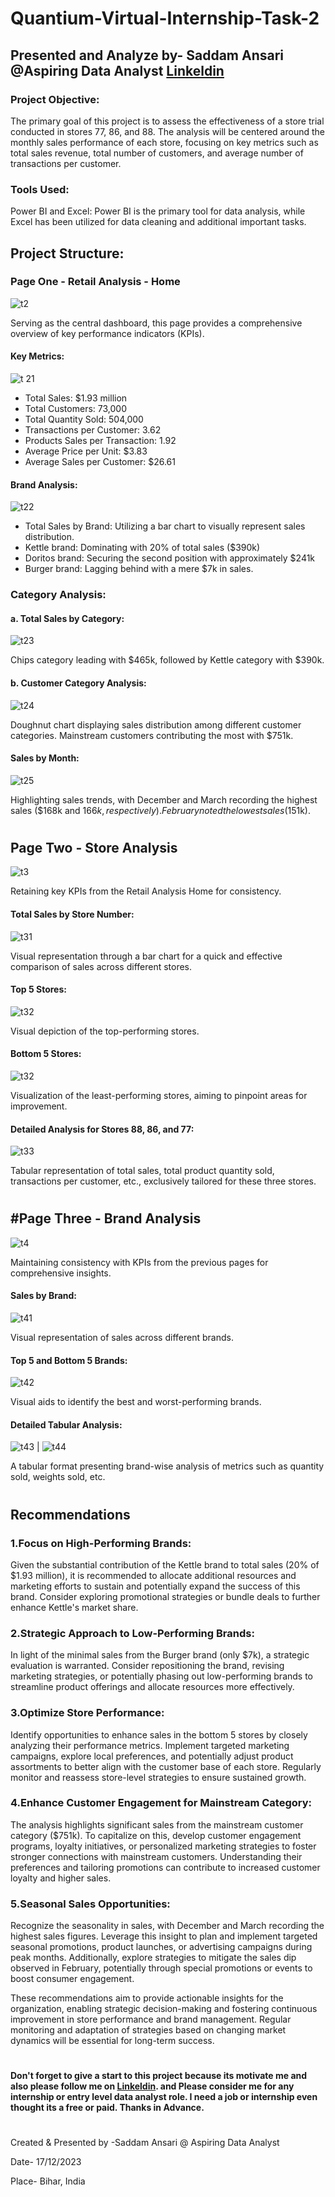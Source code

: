 # Quantium-Virtual-Internship-Task-2
## Presented and Analyze by- Saddam Ansari @Aspiring Data Analyst [Linkeldin](https://www.linkedin.com/in/saddam-ansari-dataanalyst)

### Project Objective:
The primary goal of this project is to assess the effectiveness of a store trial conducted in stores 77, 86, and 88. The analysis will be centered around the monthly sales performance of each store, focusing on key metrics such as total sales revenue, total number of customers, and average number of transactions per customer.

### Tools Used:
Power BI and Excel: Power BI is the primary tool for data analysis, while Excel has been utilized for data cleaning and additional important tasks.

## Project Structure:

### Page One - Retail Analysis - Home 

![t2](https://github.com/user-saddam123/Quantium-Virtual-Internship-Task-2/assets/123800896/df911788-caa7-4c64-a0bc-8a841fa1c6f9)

Serving as the central dashboard, this page provides a comprehensive overview of key performance indicators (KPIs).

#### Key Metrics:

![t 21](https://github.com/user-saddam123/Quantium-Virtual-Internship-Task-2/assets/123800896/73448b7d-9f88-416f-90e8-a0cb3bb2fed5)

 * Total Sales: $1.93 million
 * Total Customers: 73,000
 * Total Quantity Sold: 504,000
 * Transactions per Customer: 3.62
 * Products Sales per Transaction: 1.92
 * Average Price per Unit: $3.83
 * Average Sales per Customer: $26.61

#### Brand Analysis:

![t22](https://github.com/user-saddam123/Quantium-Virtual-Internship-Task-2/assets/123800896/15d21358-5554-4b06-a822-4871d46951cd)

 * Total Sales by Brand: Utilizing a bar chart to visually represent sales distribution.
 * Kettle brand: Dominating with 20% of total sales ($390k)
 * Doritos brand: Securing the second position with approximately $241k
 * Burger brand: Lagging behind with a mere $7k in sales.


### Category Analysis:
#### a. Total Sales by Category:

![t23](https://github.com/user-saddam123/Quantium-Virtual-Internship-Task-2/assets/123800896/c4ed704f-4a6d-4949-925a-4046092f68e2)

Chips category leading with $465k, followed by Kettle category with $390k.


#### b. Customer Category Analysis:

![t24](https://github.com/user-saddam123/Quantium-Virtual-Internship-Task-2/assets/123800896/d7393639-ffa4-480f-97e8-80d7636ef4ea)

Doughnut chart displaying sales distribution among different customer categories. Mainstream customers contributing the most with $751k.

#### Sales by Month:

![t25](https://github.com/user-saddam123/Quantium-Virtual-Internship-Task-2/assets/123800896/9e0a00cc-85c3-48ed-ab6b-e66566919dcb)

Highlighting sales trends, with December and March recording the highest sales ($168k and $166k, respectively). February noted the lowest sales ($151k).
#
#

##  Page Two - Store Analysis

![t3](https://github.com/user-saddam123/Quantium-Virtual-Internship-Task-2/assets/123800896/c5712cd9-3a3b-4974-bf74-7a7e7eb077a5)

Retaining key KPIs from the Retail Analysis Home for consistency.

#### Total Sales by Store Number:

![t31](https://github.com/user-saddam123/Quantium-Virtual-Internship-Task-2/assets/123800896/333d320e-3e16-4feb-b0df-9f1c013bc115)

Visual representation through a bar chart for a quick and effective comparison of sales across different stores.

#### Top 5 Stores:

![t32](https://github.com/user-saddam123/Quantium-Virtual-Internship-Task-2/assets/123800896/c663ec6b-d855-43a3-a505-f2fb81268385)

Visual depiction of the top-performing stores.

#### Bottom 5 Stores:

![t32](https://github.com/user-saddam123/Quantium-Virtual-Internship-Task-2/assets/123800896/0faf131d-c990-4ec4-9edd-db2533afd22c)

Visualization of the least-performing stores, aiming to pinpoint areas for improvement.

#### Detailed Analysis for Stores 88, 86, and 77:

![t33](https://github.com/user-saddam123/Quantium-Virtual-Internship-Task-2/assets/123800896/d2910968-4c71-42e5-bfea-b36f3125dd30)

Tabular representation of total sales, total product quantity sold, transactions per customer, etc., exclusively tailored for these three stores.

#
#

## #Page Three - Brand Analysis

![t4](https://github.com/user-saddam123/Quantium-Virtual-Internship-Task-2/assets/123800896/fb85a22e-3f5f-452c-852f-b99aa8b822e4)

Maintaining consistency with KPIs from the previous pages for comprehensive insights.

#### Sales by Brand:

![t41](https://github.com/user-saddam123/Quantium-Virtual-Internship-Task-2/assets/123800896/876404bf-8500-4ce3-96d9-9858b1577aa0)

Visual representation of sales across different brands.

#### Top 5 and Bottom 5 Brands:

![t42](https://github.com/user-saddam123/Quantium-Virtual-Internship-Task-2/assets/123800896/62cbeb9a-6742-4bc6-9dbf-93ec639216b7)

Visual aids to identify the best and worst-performing brands.

#### Detailed Tabular Analysis:

![t43](https://github.com/user-saddam123/Quantium-Virtual-Internship-Task-2/assets/123800896/9700e21c-0015-409b-999b-0746687af420) | ![t44](https://github.com/user-saddam123/Quantium-Virtual-Internship-Task-2/assets/123800896/0e25c799-c46b-45cc-9629-207e06c23a49)

A tabular format presenting brand-wise analysis of metrics such as quantity sold, weights sold, etc.
#
#

## Recommendations 

### 1.Focus on High-Performing Brands:

Given the substantial contribution of the Kettle brand to total sales (20% of $1.93 million), it is recommended to allocate additional resources and marketing efforts to sustain and potentially expand the success of this brand. Consider exploring promotional strategies or bundle deals to further enhance Kettle's market share.

### 2.Strategic Approach to Low-Performing Brands:

In light of the minimal sales from the Burger brand (only $7k), a strategic evaluation is warranted. Consider repositioning the brand, revising marketing strategies, or potentially phasing out low-performing brands to streamline product offerings and allocate resources more effectively.

### 3.Optimize Store Performance:

Identify opportunities to enhance sales in the bottom 5 stores by closely analyzing their performance metrics. Implement targeted marketing campaigns, explore local preferences, and potentially adjust product assortments to better align with the customer base of each store. Regularly monitor and reassess store-level strategies to ensure sustained growth.

### 4.Enhance Customer Engagement for Mainstream Category:

The analysis highlights significant sales from the mainstream customer category ($751k). To capitalize on this, develop customer engagement programs, loyalty initiatives, or personalized marketing strategies to foster stronger connections with mainstream customers. Understanding their preferences and tailoring promotions can contribute to increased customer loyalty and higher sales.

### 5.Seasonal Sales Opportunities:

Recognize the seasonality in sales, with December and March recording the highest sales figures. Leverage this insight to plan and implement targeted seasonal promotions, product launches, or advertising campaigns during peak months. Additionally, explore strategies to mitigate the sales dip observed in February, potentially through special promotions or events to boost consumer engagement.

These recommendations aim to provide actionable insights for the organization, enabling strategic decision-making and fostering continuous improvement in store performance and brand management. Regular monitoring and adaptation of strategies based on changing market dynamics will be essential for long-term success.

#
#### Don't forget to give a start to this project because its motivate me and also please follow me on [Linkeldin](https://www.linkedin.com/in/saddam-ansari-dataanalyst). and Please consider me for any internship or entry level data analyst role. I need a job or internship even thought its a free or paid. Thanks in Advance.
#

Created & Presented by -Saddam Ansari @ Aspiring Data Analyst

Date- 17/12/2023

Place- Bihar, India
